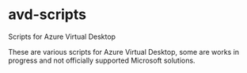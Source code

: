 # avd-scripts
Scripts for Azure Virtual Desktop

These are various scripts for Azure Virtual Desktop, some are works in progress and not officially supported Microsoft solutions. 
